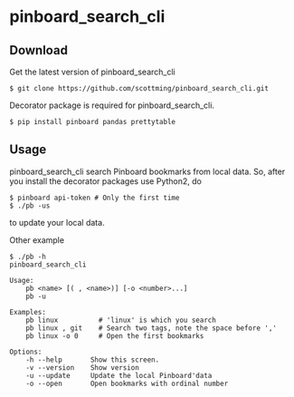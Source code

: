 # pinboard_search_cli

## Download

Get the latest version of pinboard_search_cli

```shell
$ git clone https://github.com/scottming/pinboard_search_cli.git
```

Decorator package is required for pinboard_search_cli.

```shell
$ pip install pinboard pandas prettytable
```

## Usage

pinboard_search_cli search Pinboard bookmarks from local data. So, after you install the decorator packages use Python2, do

```shell
$ pinboard api-token # Only the first time
$ ./pb -us 
```
to update your local data.

Other example

```shell
$ ./pb -h
pinboard_search_cli

Usage:
    pb <name> [( , <name>)] [-o <number>...] 
    pb -u

Examples:
    pb linux          # 'linux' is which you search 
    pb linux , git    # Search two tags, note the space before ','
    pb linux -o 0     # Open the first bookmarks

Options:
    -h --help       Show this screen.
    -v --version    Show version
    -u --update     Update the local Pinboard'data
    -o --open       Open bookmarks with ordinal number
```

